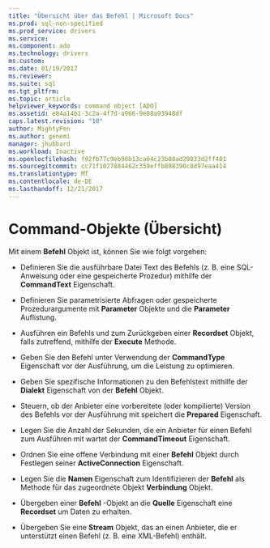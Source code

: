 ```yaml
---
title: "Übersicht über das Befehl | Microsoft Docs"
ms.prod: sql-non-specified
ms.prod_service: drivers
ms.service: 
ms.component: ado
ms.technology: drivers
ms.custom: 
ms.date: 01/19/2017
ms.reviewer: 
ms.suite: sql
ms.tgt_pltfrm: 
ms.topic: article
helpviewer_keywords: command object [ADO]
ms.assetid: e84a14b1-3c2a-4f7d-a966-9e08a93948df
caps.latest.revision: "10"
author: MightyPen
ms.author: genemi
manager: jhubbard
ms.workload: Inactive
ms.openlocfilehash: f92fb77c9eb90b13ca04c23b08ad29833d2ff481
ms.sourcegitcommit: cc71f1027884462c359effb898390c8d97eaa414
ms.translationtype: MT
ms.contentlocale: de-DE
ms.lasthandoff: 12/21/2017
---
```

# <a name="command-object-overview"></a>Command-Objekte (Übersicht)
Mit einem **Befehl** Objekt ist, können Sie wie folgt vorgehen:  
  
-   Definieren Sie die ausführbare Datei Text des Befehls (z. B. eine SQL-Anweisung oder eine gespeicherte Prozedur) mithilfe der **CommandText** Eigenschaft.  
  
-   Definieren Sie parametrisierte Abfragen oder gespeicherte Prozedurargumente mit **Parameter** Objekte und die **Parameter** Auflistung.  
  
-   Ausführen ein Befehls und zum Zurückgeben einer **Recordset** Objekt, falls zutreffend, mithilfe der **Execute** Methode.  
  
-   Geben Sie den Befehl unter Verwendung der **CommandType** Eigenschaft vor der Ausführung, um die Leistung zu optimieren.  
  
-   Geben Sie spezifische Informationen zu den Befehlstext mithilfe der **Dialekt** Eigenschaft von der **Befehl** Objekt.  
  
-   Steuern, ob der Anbieter eine vorbereitete (oder kompilierte) Version des Befehls vor der Ausführung mit speichert die **Prepared** Eigenschaft.  
  
-   Legen Sie die Anzahl der Sekunden, die ein Anbieter für einen Befehl zum Ausführen mit wartet der **CommandTimeout** Eigenschaft.  
  
-   Ordnen Sie eine offene Verbindung mit einer **Befehl** Objekt durch Festlegen seiner **ActiveConnection** Eigenschaft.  
  
-   Legen Sie die **Namen** Eigenschaft zum Identifizieren der **Befehl** als Methode für das zugeordnete Objekt **Verbindung** Objekt.  
  
-   Übergeben einer **Befehl** -Objekt an die **Quelle** Eigenschaft eine **Recordset** um Daten zu erhalten.  
  
-   Übergeben Sie eine **Stream** Objekt, das an einen Anbieter, die er unterstützt einen Befehl (z. B. eine XML-Befehl) enthält.
